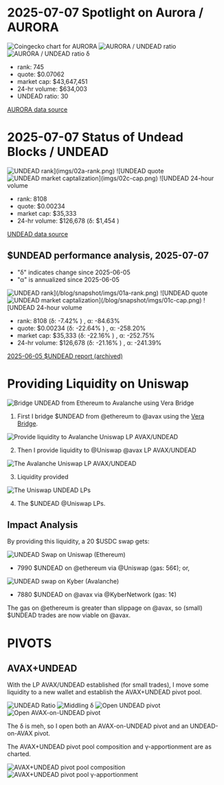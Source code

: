 # 2025-07-07 Spotlight on Aurora / AURORA 



![Coingecko chart for AURORA](imgs/01a-aurora.png) 
![AURORA / UNDEAD ratio](imgs/01b-ratio.png) 
![AURORA / UNDEAD ratio δ](imgs/01c-delta.png) 


* rank: 745 
* quote: $0.07062 
* market cap: $43,647,451 
* 24-hr volume: $634,003 
* UNDEAD ratio: 30 

[AURORA data source](https://www.coingecko.com/en/coins/aurora-near) 

# 2025-07-07 Status of Undead Blocks / UNDEAD 

![$UNDEAD rank](imgs/02a-rank.png) 
![$UNDEAD quote](imgs/02b-quote.png) 
![$UNDEAD market captalization](imgs/02c-cap.png) 
![$UNDEAD 24-hour volume](imgs/02d-vol.png) 

* rank: 8108 
* quote: $0.00234 
* market cap: $35,333 
* 24-hr volume: $126,678 (δ: $1,454 ) 

[UNDEAD data source](https://www.coingecko.com/en/coins/undead-blocks) 

## $UNDEAD performance analysis, 2025-07-07 

* "δ" indicates change since 2025-06-05 
* "α" is annualized since 2025-06-05 

![$UNDEAD rank](/blog/snapshot/imgs/01a-rank.png) 
![$UNDEAD quote](/blog/snapshot/imgs/01b-quote.png) 
![$UNDEAD market captalization](/blog/snapshot/imgs/01c-cap.png) 
![$UNDEAD 24-hour volume](/blog/snapshot/imgs/01d-vol.png) 

* rank: 8108 (δ: -7.42% ) , α: -84.63% 
* quote: $0.00234 (δ: -22.64% ) , α: -258.20% 
* market cap: $35,333 (δ: -22.16% ) , α: -252.75% 
* 24-hr volume: $126,678 (δ: -21.16% ) , α: -241.39% 

[2025-06-05 $UNDEAD report (archived)](https://github.com/pivoteur/biz/tree/main/blog/snapshot) 

# Providing Liquidity on Uniswap

![Bridge UNDEAD from Ethereum to Avalanche using Vera Bridge](imgs/03a-bridge-undead.png)

1. First I bridge $UNDEAD from @ethereum to @avax using the [Vera Bridge](https://app.verabridge.io/).

![Provide liquidity to Avalanche Uniswap LP AVAX/UNDEAD](imgs/03b-provide-liquidity.png)

2. Then I provide liquidity to @Uniswap @avax LP AVAX/UNDEAD

![The Avalanche Uniswap LP AVAX/UNDEAD](imgs/03c-lp-avax-undead.png)

3. Liquidity provided

![The Uniswap UNDEAD LPs](imgs/03d-uniswap-lps.png)

4. The $UNDEAD @Uniswap LPs.

## Impact Analysis

By providing this liquidity, a 20 $USDC swap gets:

![UNDEAD Swap on Uniswap (Ethereum)](imgs/04a-swap-on-ethereum.png)

* 7990 $UNDEAD on @ethereum via @Uniswap (gas: 56¢); or,

![UNDEAD swap on Kyber (Avalanche)](imgs/04b-swap-on-avalanche.png)

* 7880 $UNDEAD on @avax via @KyberNetwork (gas: 1¢)

The gas on @ethereum is greater than slippage on @avax, so (small) $UNDEAD trades are now viable on @avax.

# PIVOTS

## AVAX+UNDEAD

With the LP AVAX/UNDEAD established (for small trades), I move some liquidity to a new wallet and establish the AVAX+UNDEAD pivot pool.

![UNDEAD Ratio](imgs/05a-ratio.png)
![Middling δ](imgs/05b-delta.png)
![Open UNDEAD pivot](imgs/05c-open-undead-pivot.png)
![Open AVAX-on-UNDEAD pivot](imgs/05d-open-avax-pivot.png)

The δ is meh, so I open both an AVAX-on-UNDEAD pivot and an UNDEAD-on-AVAX pivot.

The AVAX+UNDEAD pivot pool composition and γ-apportionment are as charted.

![AVAX+UNDEAD pivot pool composition](imgs/06a-comp.png)
![AVAX+UNDEAD pivot pool γ-apportionment](imgs/06b-apport.png)
